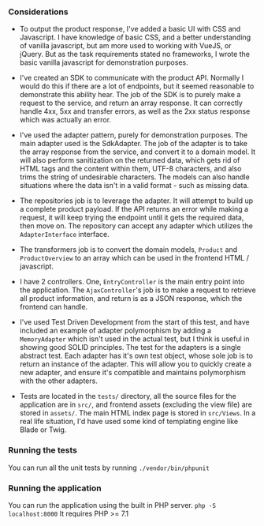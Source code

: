 ### Considerations

 - To output the product response, I've added a basic UI with CSS and Javascript. I have knowledge of basic CSS, and a better understanding
 of vanilla javascript, but am more used to working with VueJS, or jQuery. But as the task requirements stated no frameworks, I wrote the
 basic vanilla javascript for demonstration purposes.
 
 - I've created an SDK to communicate with the product API. Normally I would do this if there are a lot of endpoints, but it seemed
 reasonable to demonstrate this ability hear. The job of the SDK is to purely make a request to the service, and return an array response.
 It can correctly handle 4xx, 5xx and transfer errors, as well as the 2xx status response which was actually an error.
 
 - I've used the adapter pattern, purely for demonstration purposes. The main adapter used is the SdkAdapter. The job of the adapter
 is to take the array response from the service, and convert it to a domain model. It will also perform sanitization on the returned
 data, which gets rid of HTML tags and the content within them, UTF-8 characters, and also trims the string of undesirable characters.
 The models can also handle situations where the data isn't in a valid format - such as missing data.
 
 - The repositories job is to leverage the adapter. It will attempt to build up a complete product payload. If the API returns an error
 while making a request, it will keep trying the endpoint until it gets the required data, then move on. The repository can accept
 any adapter which utilizes the `AdapterInterface` interface.
 
 - The transformers job is to convert the domain models, `Product` and `ProductOverview` to an array which can be used in the frontend HTML / javascript.
 
 - I have 2 controllers. One, `EntryController` is the main entry point into the application. The `AjaxController`'s job is to make a request
 to retrieve all product information, and return is as a JSON response, which the frontend can handle.
 
 - I've used Test Driven Development from the start of this test, and have included an example of adapter polymorphism by adding a `MemoryAdapter`
 which isn't used in the actual test, but I think is useful in showing good SOLID principles.
The test for the adapters is a single abstract test. Each adapter has it's own test object, whose sole job is to return an instance of the adapter.
This will allow you to quickly create a new adapter, and ensure it's compatible and maintains polymorphism with the other adapters.

- Tests are located in the `tests/` directory, all the source files for the application are in `src/`, and frontend assets (excluding the view file)
are stored in `assets/`. The main HTML index page is stored in `src/Views`. In a real life situation, I'd have used some kind of templating engine like Blade or Twig.

### Running the tests

You can run all the unit tests by running `./vendor/bin/phpunit`

### Running the application

You can run the application using the built in PHP server. `php -S localhost:8000`
It requires PHP >= 7.1
